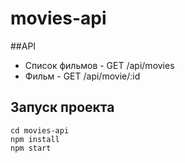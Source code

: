 # movies-api
##API
- Список фильмов - GET /api/movies
- Фильм - GET /api/movie/:id

## Запуск проекта
```
cd movies-api
npm install
npm start
```
